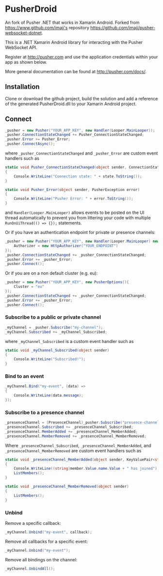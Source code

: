 # PusherDroid
An fork of Pusher .NET that works in Xamarin Android. Forked from https://www.github.com/imaji's repository https://github.com/imaji/pusher-websocket-dotnet.

This is a .NET Xamarin Android library for interacting with the Pusher WebSocket API.

Register at http://pusher.com and use the application credentials within your app as shown below.

More general documentation can be found at http://pusher.com/docs/.

## Installation

Clone or download the github project, build the solution and add a reference of the generated PusherDroid.dll to your Xamarin Android project.

## Connect

```cs
_pusher = new Pusher("YOUR_APP_KEY", new Handler(Looper.MainLooper));
_pusher.ConnectionStateChanged += Pusher_ConnectionStateChanged;
_pusher.Error += Pusher_Error;
_pusher.ConnectAsync();
```

where `_pusher_ConnectionStateChanged` and `_pusher_Error` are custom event handlers such as

```cs
static void Pusher_ConnectionStateChanged(object sender, ConnectionState state)
{
    Console.WriteLine("Connection state: " + state.ToString());
}

static void Pusher_Error(object sender, PusherException error)
{
    Console.WriteLine("Pusher Error: " + error.ToString());
}
```
and `Handler(Looper.MainLooper)` allows events to be posted on the UI thread automatically to prevent you from littering your code with multiple `RunOnUiThread(() => {});` statements.

Or if you have an authentication endpoint for private or presence channels:

```cs
_pusher = new Pusher("YOUR_APP_KEY", new Handler(Looper.MainLooper) new PusherOptions(){
    Authorizer = new HttpAuthorizer("YOUR_ENDPOINT")
});
_pusher.ConnectionStateChanged += _pusher_ConnectionStateChanged;
_pusher.Error += _pusher_Error;
_pusher.Connect();
```

Or if you are on a non default cluster (e.g. eu):

```cs
_pusher = new Pusher("YOUR_APP_KEY", new PusherOptions(){
    Cluster = "eu"
});
_pusher.ConnectionStateChanged += _pusher_ConnectionStateChanged;
_pusher.Error += _pusher_Error;
_pusher.Connect();
```

### Subscribe to a public or private channel

```cs
_myChannel = _pusher.Subscribe("my-channel");
_myChannel.Subscribed += _myChannel_Subscribed;
```
where `_myChannel_Subscribed` is a custom event handler such as

```cs
static void _myChannel_Subscribed(object sender)
{
    Console.WriteLine("Subscribed!");
}
```

### Bind to an event

```cs
_myChannel.Bind("my-event", (data) =>
{
    Console.WriteLine(data.message);
});
```

### Subscribe to a presence channel

```cs
_presenceChannel = (PresenceChannel)_pusher.Subscribe("presence-channel");
_presenceChannel.Subscribed += _presenceChannel_Subscribed;
_presenceChannel.MemberAdded += _presenceChannel_MemberAdded;
_presenceChannel.MemberRemoved += _presenceChannel_MemberRemoved;
```

Where `_presenceChannel_Subscribed`, `_presenceChannel_MemberAdded`, and `_presenceChannel_MemberRemoved` are custom event handlers such as

```cs
static void _presenceChannel_MemberAdded(object sender, KeyValuePair<string, dynamic> member)
{
    Console.WriteLine((string)member.Value.name.Value + " has joined");
    ListMembers();
}

static void _presenceChannel_MemberRemoved(object sender)
{
    ListMembers();
}
```

### Unbind

Remove a specific callback:

```cs
_myChannel.Unbind("my-event", callback);
```

Remove all callbacks for a specific event:

```cs
_myChannel.Unbind("my-event");
```

Remove all bindings on the channel:

```cs
_myChannel.UnbindAll();
```

